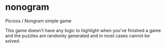 nonogram
========

Picross / Nongram simple game

This game doesn't have any logic to highlight when you've finished a game and the puzzles are randomly generated and in most cases cannot be solved.
